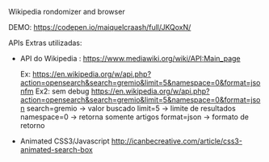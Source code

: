 Wikipedia rondomizer and browser

DEMO: https://codepen.io/maiquelcraash/full/JKQoxN/

APIs Extras utilizadas:
- API do Wikipedia : https://www.mediawiki.org/wiki/API:Main_page

    Ex: https://en.wikipedia.org/w/api.php?action=opensearch&search=gremio&limit=5&namespace=0&format=jsonfm
    Ex2: sem debug https://en.wikipedia.org/w/api.php?action=opensearch&search=gremio&limit=5&namespace=0&format=json
    search=gremio   -> valor buscado
    limit=5         -> limite de resultados
    namespace=0     -> retorna somente artigos
    format=json     -> formato de retorno
    
- Animated CSS3/Javascript
    http://icanbecreative.com/article/css3-animated-search-box
    
    
